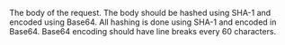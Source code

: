 The body of the request. The body should be hashed using SHA-1 and
encoded using Base64. All hashing is done using SHA-1 and encoded in
Base64. Base64 encoding should have line breaks every 60 characters.